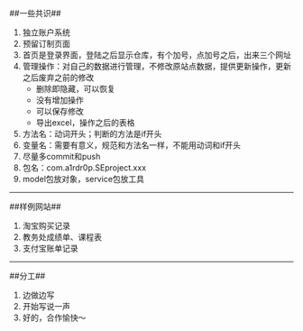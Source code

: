 ##一些共识##
1. 独立账户系统
2. 预留订制页面
3. 首页是登录界面，登陆之后显示仓库，有个加号，点加号之后，出来三个网址
4. 管理操作：对自己的数据进行管理，不修改原站点数据，提供更新操作，更新之后废弃之前的修改
	- 删除即隐藏，可以恢复
	- 没有增加操作
	- 可以保存修改
	- 导出excel，操作之后的表格
5. 方法名：动词开头；判断的方法是if开头
6. 变量名：需要有意义，规范和方法名一样，不能用动词和if开头
7. 尽量多commit和push
8. 包名：com.a1rdr0p.SEproject.xxx
9. model包放对象，service包放工具

---
##样例网站##
1. 淘宝购买记录
2. 教务处成绩单、课程表
3. 支付宝账单记录

---
##分工##
1. 边做边写
2. 开始写说一声
3. 好的，合作愉快～
